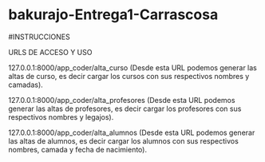 # bakurajo-Entrega1-Carrascosa


#INSTRUCCIONES

URLS DE ACCESO Y USO

127.0.0.1:8000/app_coder/alta_curso 
(Desde esta URL podemos generar las altas de curso, es decir cargar los cursos con sus respectivos nombres y camadas).

127.0.0.1:8000/app_coder/alta_profesores
(Desde esta URL podemos generar las altas de profesores, es decir cargar los profesores con sus respectivos nombres y legajos). 

127.0.0.1:8000/app_coder/alta_alumnos
(Desde esta URL podemos generar las altas de alumnos, es decir cargar los alumnos con sus respectivos nombres, camada y fecha de nacimiento).
